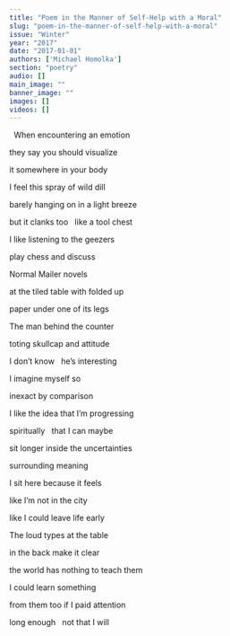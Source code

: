 ```yaml
---
title: "Poem in the Manner of Self-Help with a Moral"
slug: "poem-in-the-manner-of-self-help-with-a-moral"
issue: "Winter"
year: "2017"
date: "2017-01-01"
authors: ['Michael Homolka']
section: "poetry"
audio: []
main_image: ""
banner_image: ""
images: []
videos: []
---
```

  When encountering an emotion

 they say you should visualize

 it somewhere in your body

 I feel this spray of wild dill

 barely hanging on in a light breeze

 but it clanks too   like a tool chest

 I like listening to the geezers

 play chess and discuss

 Normal Mailer novels

 at the tiled table with folded up

 paper under one of its legs

 The man behind the counter

 toting skullcap and attitude

 I don’t know   he’s interesting

 I imagine myself so

 inexact by comparison

 I like the idea that I’m progressing

 spiritually   that I can maybe

 sit longer inside the uncertainties

 surrounding meaning

 I sit here because it feels

 like I’m not in the city

 like I could leave life early

 The loud types at the table

 in the back make it clear

 the world has nothing to teach them

 I could learn something

 from them too if I paid attention

 long enough   not that I will

  


